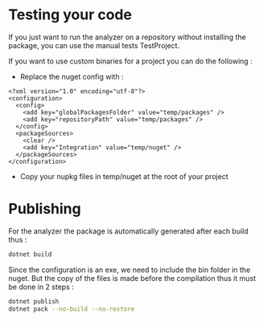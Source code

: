 # Testing your code

If you just want to run the analyzer on a repository without installing the package, you can use the manual tests TestProject.

If you want to use custom binaries for a project you can do the following : 

* Replace the nuget config with : 
```
<?xml version="1.0" encoding="utf-8"?>
<configuration>
  <config>
    <add key="globalPackagesFolder" value="temp/packages" />
    <add key="repositoryPath" value="temp/packages" />
  </config>
  <packageSources>
    <clear />
    <add key="Integration" value="temp/nuget" />
  </packageSources>
</configuration>
```

 * Copy your nupkg files in temp/nuget at the root of your project

# Publishing

For the analyzer the package is automatically generated after each build thus :
```bash
dotnet build
```

Since the configuration is an exe, we need to include the bin folder in the nuget.
But the copy of the files is made before the compilation thus it must be done in 2 steps :
```bash
dotnet publish 
dotnet pack --no-build --no-restore
```